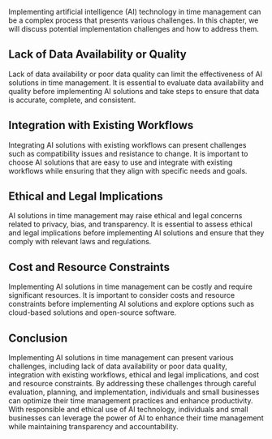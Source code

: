 
Implementing artificial intelligence (AI) technology in time management can be a complex process that presents various challenges. In this chapter, we will discuss potential implementation challenges and how to address them.

Lack of Data Availability or Quality
------------------------------------

Lack of data availability or poor data quality can limit the effectiveness of AI solutions in time management. It is essential to evaluate data availability and quality before implementing AI solutions and take steps to ensure that data is accurate, complete, and consistent.

Integration with Existing Workflows
-----------------------------------

Integrating AI solutions with existing workflows can present challenges such as compatibility issues and resistance to change. It is important to choose AI solutions that are easy to use and integrate with existing workflows while ensuring that they align with specific needs and goals.

Ethical and Legal Implications
------------------------------

AI solutions in time management may raise ethical and legal concerns related to privacy, bias, and transparency. It is essential to assess ethical and legal implications before implementing AI solutions and ensure that they comply with relevant laws and regulations.

Cost and Resource Constraints
-----------------------------

Implementing AI solutions in time management can be costly and require significant resources. It is important to consider costs and resource constraints before implementing AI solutions and explore options such as cloud-based solutions and open-source software.

Conclusion
----------

Implementing AI solutions in time management can present various challenges, including lack of data availability or poor data quality, integration with existing workflows, ethical and legal implications, and cost and resource constraints. By addressing these challenges through careful evaluation, planning, and implementation, individuals and small businesses can optimize their time management practices and enhance productivity. With responsible and ethical use of AI technology, individuals and small businesses can leverage the power of AI to enhance their time management while maintaining transparency and accountability.
